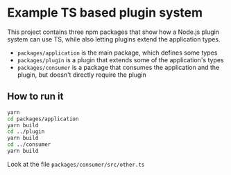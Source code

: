 # Example TS based plugin system

This project contains three npm packages that show how a Node.js plugin system
can use TS, while also letting plugins extend the application types.

* `packages/application` is the main package, which defines some types
* `packages/plugin` is a plugin that extends some of the application's types
* `packages/consumer` is a package that consumes the application and the plugin, but doesn't directly require the plugin

## How to run it

```sh
yarn
cd packages/application
yarn build
cd ../plugin
yarn build
cd ../consumer
yarn build
```

Look at the file `packages/consumer/src/other.ts`